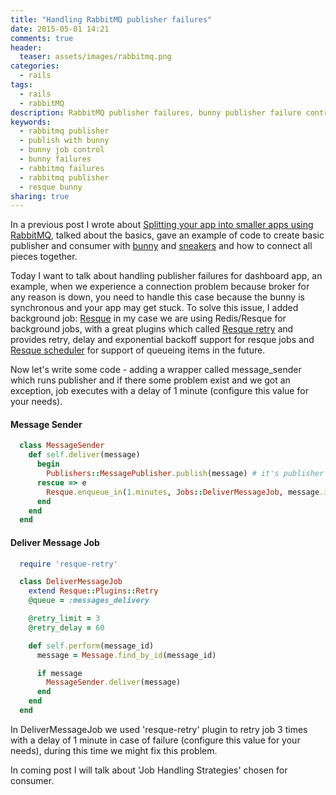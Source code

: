 ```yaml
---
title: "Handling RabbitMQ publisher failures"
date: 2015-05-01 14:21
comments: true
header:
  teaser: assets/images/rabbitmq.png
categories:
  - rails
tags:
  - rails
  - rabbitMQ
description: RabbitMQ publisher failures, bunny publisher failure control, make bunny asynchronous using jobs, resque for bunny gem
keywords: 
  - rabbitmq publisher
  - publish with bunny
  - bunny job control
  - bunny failures
  - rabbitmq failures
  - rabbitmq publisher
  - resque bunny
sharing: true
---
```


In a previous post I wrote about [Splitting your app into smaller apps using RabbitMQ](http://warolv.net/blog/2015/04/27/splitting-your-app-into-smaller-apps-using-rabbitmq/), talked about the basics, gave an example of code to create basic publisher and consumer with [bunny](https://github.com/ruby-amqp/bunny) and [sneakers](https://github.com/jondot/sneakers) and how to connect all pieces together.

Today I want to talk about handling publisher failures for dashboard app, an example, when we experience a connection problem because broker for any reason is down, you need to handle this case because the bunny is synchronous and your app may get stuck.
To solve this issue, I added background job: [Resque](https://github.com/resque/resque) in my case we are using Redis/Resque for background jobs, with a great plugins which called [Resque retry](https://github.com/lantins/resque-retry) and provides retry, delay and exponential backoff support for resque jobs and [Resque scheduler](https://github.com/resque/resque-scheduler) for support of queueing items in the future.

<!-- more -->

Now let's write some code - adding a wrapper called message_sender which runs publisher and if there some problem exist and we got an exception, job executes with a delay of 1 minute (configure this value for your needs).

#### Message Sender
``` ruby 
  class MessageSender
    def self.deliver(message)
      begin
        Publishers::MessagePublisher.publish(message) # it's publisher's code from previous post
      rescue => e
        Resque.enqueue_in(1.minutes, Jobs::DeliverMessageJob, message.id)
      end
    end
  end
``` 

#### Deliver Message Job
``` ruby 
  require 'resque-retry'

  class DeliverMessageJob
    extend Resque::Plugins::Retry
    @queue = :messages_delivery

    @retry_limit = 3
    @retry_delay = 60

    def self.perform(message_id)
      message = Message.find_by_id(message_id)

      if message
        MessageSender.deliver(message)
      end
    end
  end
``` 
In DeliverMessageJob we used 'resque-retry' plugin to retry job 3 times with a delay of 1 minute in case of failure (configure this value for your needs), during this time we might fix this problem.

In coming post I will talk about 'Job Handling Strategies' chosen for consumer.